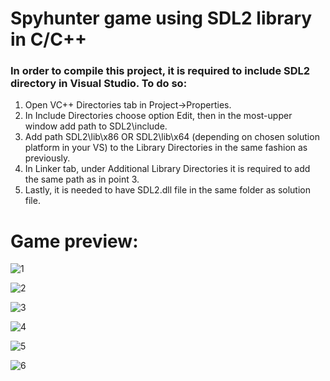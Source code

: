 # Spyhunter game using SDL2 library in C/C++

### In order to compile this project, it is required to include SDL2 directory in Visual Studio. To do so:
1. Open VC++ Directories tab in Project->Properties.
2. In Include Directories choose option Edit, then in the most-upper window add path to SDL2\include.
3. Add path SDL2\lib\x86 OR SDL2\lib\x64 (depending on chosen solution platform in your VS) to the Library Directories in the same fashion as previously.
4. In Linker tab, under Additional Library Directories it is required to add the same path as in point 3.
5. Lastly, it is needed to have SDL2.dll file in the same folder as solution file.


# Game preview:

![1](https://user-images.githubusercontent.com/106883711/231222431-3648d061-6641-4504-b6b6-f9b2884b9f17.png)

![2](https://user-images.githubusercontent.com/106883711/231222437-c6ebf0da-f9a3-45ec-9372-d6d7558a5e6b.png)

![3](https://user-images.githubusercontent.com/106883711/231222441-dde561e9-231d-41f4-8c73-52b91fd9489d.png)

![4](https://user-images.githubusercontent.com/106883711/231222445-effc861f-fb18-4400-a125-f47d114d2b1b.png)

![5](https://user-images.githubusercontent.com/106883711/231222452-252583a0-d711-4b8d-bb41-559a7e42083e.png)

![6](https://user-images.githubusercontent.com/106883711/231222425-e0d70401-a883-47a3-bc3e-fbe2da324e7b.png)
